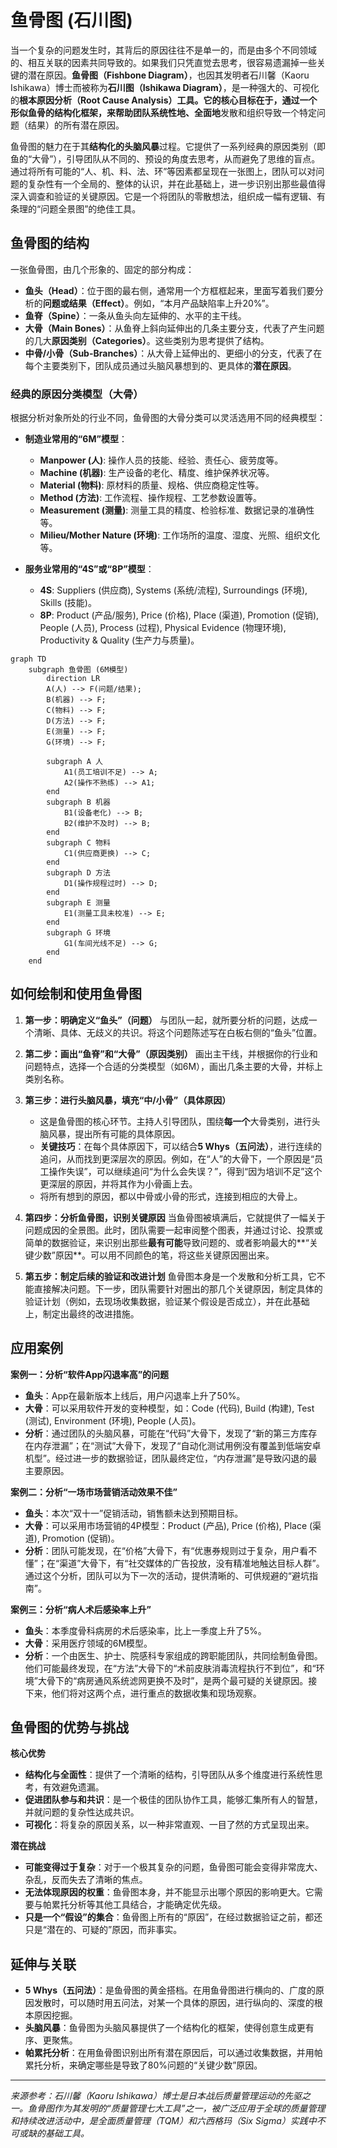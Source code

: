 # 鱼骨图 (石川图)

当一个复杂的问题发生时，其背后的原因往往不是单一的，而是由多个不同领域的、相互关联的因素共同导致的。如果我们只凭直觉去思考，很容易遗漏掉一些关键的潜在原因。**鱼骨图（Fishbone Diagram）**，也因其发明者石川馨（Kaoru Ishikawa）博士而被称为**石川图（Ishikawa Diagram）**，是一种强大的、可视化的**根本原因分析（Root Cause Analysis）**工具。它的核心目标在于，通过一个形似鱼骨的结构化框架，来帮助团队**系统性地、全面地**发散和组织导致一个特定问题（结果）的所有潜在原因。

鱼骨图的魅力在于其**结构化的头脑风暴**过程。它提供了一系列经典的原因类别（即鱼的“大骨”），引导团队从不同的、预设的角度去思考，从而避免了思维的盲点。通过将所有可能的“人、机、料、法、环”等因素都呈现在一张图上，团队可以对问题的复杂性有一个全局的、整体的认识，并在此基础上，进一步识别出那些最值得深入调查和验证的关键原因。它是一个将团队的零散想法，组织成一幅有逻辑、有条理的“问题全景图”的绝佳工具。

## 鱼骨图的结构

一张鱼骨图，由几个形象的、固定的部分构成：

*   **鱼头（Head）**：位于图的最右侧，通常用一个方框框起来，里面写着我们要分析的**问题或结果（Effect）**。例如，“本月产品缺陷率上升20%”。
*   **鱼脊（Spine）**：一条从鱼头向左延伸的、水平的主干线。
*   **大骨（Main Bones）**：从鱼脊上斜向延伸出的几条主要分支，代表了产生问题的几大**原因类别（Categories）**。这些类别为思考提供了结构。
*   **中骨/小骨（Sub-Branches）**：从大骨上延伸出的、更细小的分支，代表了在每个主要类别下，团队成员通过头脑风暴想到的、更具体的**潜在原因**。

### 经典的原因分类模型（大骨）

根据分析对象所处的行业不同，鱼骨图的大骨分类可以灵活选用不同的经典模型：

*   **制造业常用的“6M”模型**：
    *   **Manpower (人)**: 操作人员的技能、经验、责任心、疲劳度等。
    *   **Machine (机器)**: 生产设备的老化、精度、维护保养状况等。
    *   **Material (物料)**: 原材料的质量、规格、供应商稳定性等。
    *   **Method (方法)**: 工作流程、操作规程、工艺参数设置等。
    *   **Measurement (测量)**: 测量工具的精度、检验标准、数据记录的准确性等。
    *   **Milieu/Mother Nature (环境)**: 工作场所的温度、湿度、光照、组织文化等。

*   **服务业常用的“4S”或“8P”模型**：
    *   **4S**: Suppliers (供应商), Systems (系统/流程), Surroundings (环境), Skills (技能)。
    *   **8P**: Product (产品/服务), Price (价格), Place (渠道), Promotion (促销), People (人员), Process (过程), Physical Evidence (物理环境), Productivity & Quality (生产力与质量)。

```mermaid
graph TD
    subgraph 鱼骨图 (6M模型)
        direction LR
        A(人) --> F(问题/结果);
        B(机器) --> F;
        C(物料) --> F;
        D(方法) --> F;
        E(测量) --> F;
        G(环境) --> F;

        subgraph A 人
            A1(员工培训不足) --> A;
            A2(操作不熟练) --> A1;
        end
        subgraph B 机器
            B1(设备老化) --> B;
            B2(维护不及时) --> B;
        end
        subgraph C 物料
            C1(供应商更换) --> C;
        end
        subgraph D 方法
            D1(操作规程过时) --> D;
        end
        subgraph E 测量
            E1(测量工具未校准) --> E;
        end
        subgraph G 环境
            G1(车间光线不足) --> G;
        end
    end
```

## 如何绘制和使用鱼骨图

1.  **第一步：明确定义“鱼头”（问题）**
    与团队一起，就所要分析的问题，达成一个清晰、具体、无歧义的共识。将这个问题陈述写在白板右侧的“鱼头”位置。

2.  **第二步：画出“鱼脊”和“大骨”（原因类别）**
    画出主干线，并根据你的行业和问题特点，选择一个合适的分类模型（如6M），画出几条主要的大骨，并标上类别名称。

3.  **第三步：进行头脑风暴，填充“中/小骨”（具体原因）**
    *   这是鱼骨图的核心环节。主持人引导团队，围绕**每一个**大骨类别，进行头脑风暴，提出所有可能的具体原因。
    *   **关键技巧**：在每个具体原因下，可以结合**5 Whys（五问法）**，进行连续的追问，从而找到更深层次的原因。例如，在“人”的大骨下，一个原因是“员工操作失误”，可以继续追问“为什么会失误？”，得到“因为培训不足”这个更深层的原因，并将其作为小骨画上去。
    *   将所有想到的原因，都以中骨或小骨的形式，连接到相应的大骨上。

4.  **第四步：分析鱼骨图，识别关键原因**
    当鱼骨图被填满后，它就提供了一幅关于问题成因的全景图。此时，团队需要一起审阅整个图表，并通过讨论、投票或简单的数据验证，来识别出那些**最有可能**导致问题的、或者影响最大的**“关键少数”原因**。可以用不同颜色的笔，将这些关键原因圈出来。

5.  **第五步：制定后续的验证和改进计划**
    鱼骨图本身是一个发散和分析工具，它不能直接解决问题。下一步，团队需要针对圈出的那几个关键原因，制定具体的验证计划（例如，去现场收集数据，验证某个假设是否成立），并在此基础上，制定出最终的改进措施。

## 应用案例

**案例一：分析“软件App闪退率高”的问题**
*   **鱼头**：App在最新版本上线后，用户闪退率上升了50%。
*   **大骨**：可以采用软件开发的变种模型，如：Code (代码), Build (构建), Test (测试), Environment (环境), People (人员)。
*   **分析**：通过团队的头脑风暴，可能在“代码”大骨下，发现了“新的第三方库存在内存泄漏”；在“测试”大骨下，发现了“自动化测试用例没有覆盖到低端安卓机型”。经过进一步的数据验证，团队最终定位，“内存泄漏”是导致闪退的最主要原因。

**案例二：分析“一场市场营销活动效果不佳”**
*   **鱼头**：本次“双十一”促销活动，销售额未达到预期目标。
*   **大骨**：可以采用市场营销的4P模型：Product (产品), Price (价格), Place (渠道), Promotion (促销)。
*   **分析**：团队可能发现，在“价格”大骨下，有“优惠券规则过于复杂，用户看不懂”；在“渠道”大骨下，有“社交媒体的广告投放，没有精准地触达目标人群”。通过这个分析，团队可以为下一次的活动，提供清晰的、可供规避的“避坑指南”。

**案例三：分析“病人术后感染率上升”**
*   **鱼头**：本季度骨科病房的术后感染率，比上一季度上升了5%。
*   **大骨**：采用医疗领域的6M模型。
*   **分析**：一个由医生、护士、院感科专家组成的跨职能团队，共同绘制鱼骨图。他们可能最终发现，在“方法”大骨下的“术前皮肤消毒流程执行不到位”，和“环境”大骨下的“病房通风系统滤网更换不及时”，是两个最可疑的关键原因。接下来，他们将对这两个点，进行重点的数据收集和现场观察。

## 鱼骨图的优势与挑战

**核心优势**
*   **结构化与全面性**：提供了一个清晰的结构，引导团队从多个维度进行系统性思考，有效避免遗漏。
*   **促进团队参与和共识**：是一个极佳的团队协作工具，能够汇集所有人的智慧，并就问题的复杂性达成共识。
*   **可视化**：将复杂的原因关系，以一种非常直观、一目了然的方式呈现出来。

**潜在挑战**
*   **可能变得过于复杂**：对于一个极其复杂的问题，鱼骨图可能会变得非常庞大、杂乱，反而失去了清晰的焦点。
*   **无法体现原因的权重**：鱼骨图本身，并不能显示出哪个原因的影响更大。它需要与帕累托分析等其他工具结合，才能确定优先级。
*   **只是一个“假设”的集合**：鱼骨图上所有的“原因”，在经过数据验证之前，都还只是“潜在的、可疑的”原因，而非事实。

## 延伸与关联

*   **5 Whys（五问法）**：是鱼骨图的黄金搭档。在用鱼骨图进行横向的、广度的原因发散时，可以随时用五问法，对某一个具体的原因，进行纵向的、深度的根本原因挖掘。
*   **头脑风暴**：鱼骨图为头脑风暴提供了一个结构化的框架，使得创意生成更有序、更聚焦。
*   **帕累托分析**：在用鱼骨图识别出所有潜在原因后，可以通过收集数据，并用帕累托分析，来确定哪些是导致了80%问题的“关键少数”原因。

---
*来源参考：石川馨（Kaoru Ishikawa）博士是日本战后质量管理运动的先驱之一。鱼骨图作为其发明的“质量管理七大工具”之一，被广泛应用于全球的质量管理和持续改进活动中，是全面质量管理（TQM）和六西格玛（Six Sigma）实践中不可或缺的基础工具。*
